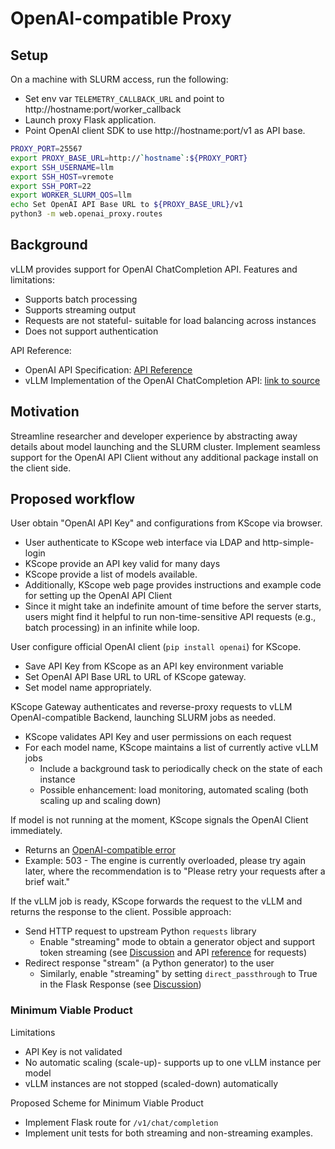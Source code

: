 # OpenAI-compatible Proxy

## Setup

On a machine with SLURM access, run the following:

- Set env var `TELEMETRY_CALLBACK_URL` and point to http://hostname:port/worker_callback
- Launch proxy Flask application.
- Point OpenAI client SDK to use http://hostname:port/v1 as API base.

```bash
PROXY_PORT=25567
export PROXY_BASE_URL=http://`hostname`:${PROXY_PORT}
export SSH_USERNAME=llm
export SSH_HOST=vremote
export SSH_PORT=22
export WORKER_SLURM_QOS=llm
echo Set OpenAI API Base URL to ${PROXY_BASE_URL}/v1
python3 -m web.openai_proxy.routes
```

## Background

vLLM provides support for OpenAI ChatCompletion API. Features and limitations:

- Supports batch processing
- Supports streaming output
- Requests are not stateful- suitable for load balancing across instances
- Does not support authentication

API Reference:

- OpenAI API Specification: [API Reference](https://platform.openai.com/docs/api-reference/chat/create)
- vLLM Implementation of the OpenAI ChatCompletion API: [link to source](https://github.com/vllm-project/vllm/blob/3eeb148f467e3619e8890b1a5ebe86a173f91bc9/vllm/entrypoints/openai/serving_chat.py#L68)

## Motivation

Streamline researcher and developer experience by abstracting away details about model launching and the SLURM cluster. Implement seamless support for the OpenAI API Client without any additional package install on the client side.

## Proposed workflow

User obtain "OpenAI API Key" and configurations from KScope via browser.

- User authenticate to KScope web interface via LDAP and http-simple-login
- KScope provide an API key valid for many days
- KScope provide a list of models available.
- Additionally, KScope web page provides instructions and example code for setting up the OpenAI API Client
- Since it might take an indefinite amount of time before the server starts, users might find it helpful to run non-time-sensitive API requests (e.g., batch processing) in an infinite while loop.

User configure official OpenAI client (`pip install openai`) for KScope.

- Save API Key from KScope as an API key environment variable
- Set OpenAI API Base URL to URL of KScope gateway.
- Set model name appropriately.

KScope Gateway authenticates and reverse-proxy requests to vLLM OpenAI-compatible Backend, launching SLURM jobs as needed.

- KScope validates API Key and user permissions on each request
- For each model name, KScope maintains a list of currently active vLLM jobs
  - Include a background task to periodically check on the state of each instance
  - Possible enhancement: load monitoring, automated scaling (both scaling up and scaling down)

If model is not running at the moment, KScope signals the OpenAI Client immediately.

- Returns an [OpenAI-compatible error](https://platform.openai.com/docs/guides/error-codes/python-library-error-types)
- Example: 503 - The engine is currently overloaded, please try again later, where the recommendation is to "Please retry your requests after a brief wait."

If the vLLM job is ready, KScope forwards the request to the vLLM and returns the response to the client. Possible approach:

- Send HTTP request to upstream Python `requests` library
  - Enable "streaming" mode to obtain a generator object and support token streaming (see [Discussion](https://stackoverflow.com/a/57498146) and API [reference](https://requests.readthedocs.io/en/latest/user/advanced/#body-content-workflow) for requests)
- Redirect response "stream" (a Python generator) to the user
  - Similarly, enable "streaming" by setting `direct_passthrough` to True in the Flask Response (see [Discussion](https://stackoverflow.com/a/5166423))

### Minimum Viable Product

Limitations

- API Key is not validated
- No automatic scaling (scale-up)- supports up to one vLLM instance per model
- vLLM instances are not stopped (scaled-down) automatically

Proposed Scheme for Minimum Viable Product

- Implement Flask route for `/v1/chat/completion`
- Implement unit tests for both streaming and non-streaming examples.
